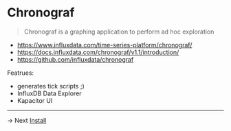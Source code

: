 # Chronograf


> Chronograf is a graphing application to perform ad hoc exploration

* https://www.influxdata.com/time-series-platform/chronograf/
* https://docs.influxdata.com/chronograf/v1.1/introduction/
* https://github.com/influxdata/chronograf

Featrues:
* generates tick scripts ;)
* InfluxDB Data Explorer
* Kapacitor UI


------
-> Next [Install](install.md)
